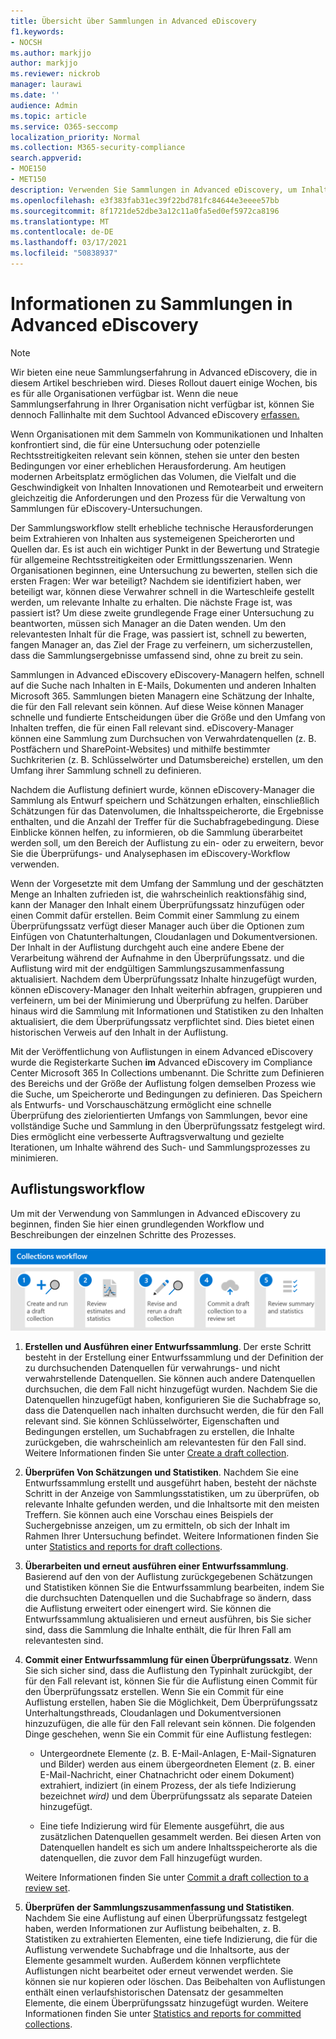 ```yaml
---
title: Übersicht über Sammlungen in Advanced eDiscovery
f1.keywords:
- NOCSH
ms.author: markjjo
author: markjjo
ms.reviewer: nickrob
manager: laurawi
ms.date: ''
audience: Admin
ms.topic: article
ms.service: O365-seccomp
localization_priority: Normal
ms.collection: M365-security-compliance
search.appverid:
- MOE150
- MET150
description: Verwenden Sie Sammlungen in Advanced eDiscovery, um Inhalte zu suchen und zu sammeln, die relativ zu Ihrem Fall oder Ihrer Untersuchung sind.
ms.openlocfilehash: e3f383fab31ec39f22bd781fc84644e3eeee57bb
ms.sourcegitcommit: 8f1721de52dbe3a12c11a0fa5ed0ef5972ca8196
ms.translationtype: MT
ms.contentlocale: de-DE
ms.lasthandoff: 03/17/2021
ms.locfileid: "50838937"
---
```

# <a name="learn-about-collections-in-advanced-ediscovery"></a>Informationen zu Sammlungen in Advanced eDiscovery

> [!NOTE]
> Wir bieten eine neue Sammlungserfahrung in Advanced eDiscovery, die in diesem Artikel beschrieben wird. Dieses Rollout dauert einige Wochen, bis es für alle Organisationen verfügbar ist. Wenn die neue Sammlungserfahrung in Ihrer Organisation nicht verfügbar ist, können Sie dennoch Fallinhalte mit dem Suchtool Advanced eDiscovery [erfassen.](create-search-to-collect-data.md)

Wenn Organisationen mit dem Sammeln von Kommunikationen und Inhalten konfrontiert sind, die für eine Untersuchung oder potenzielle Rechtsstreitigkeiten relevant sein können, stehen sie unter den besten Bedingungen vor einer erheblichen Herausforderung. Am heutigen modernen Arbeitsplatz ermöglichen das Volumen, die Vielfalt und die Geschwindigkeit von Inhalten Innovationen und Remotearbeit und erweitern gleichzeitig die Anforderungen und den Prozess für die Verwaltung von Sammlungen für eDiscovery-Untersuchungen.

Der Sammlungsworkflow stellt erhebliche technische Herausforderungen beim Extrahieren von Inhalten aus systemeigenen Speicherorten und Quellen dar. Es ist auch ein wichtiger Punkt in der Bewertung und Strategie für allgemeine Rechtsstreitigkeiten oder Ermittlungsszenarien. Wenn Organisationen beginnen, eine Untersuchung zu bewerten, stellen sich die ersten Fragen: Wer war beteiligt? Nachdem sie identifiziert haben, wer beteiligt war, können diese Verwahrer schnell in die Warteschleife gestellt werden, um relevante Inhalte zu erhalten. Die nächste Frage ist, was passiert ist? Um diese zweite grundlegende Frage einer Untersuchung zu beantworten, müssen sich Manager an die Daten wenden. Um den relevantesten Inhalt für die Frage, was passiert ist, schnell zu bewerten, fangen Manager an, das Ziel der Frage zu verfeinern, um sicherzustellen, dass die Sammlungsergebnisse umfassend sind, ohne zu breit zu sein.

Sammlungen in Advanced eDiscovery eDiscovery-Managern helfen, schnell auf die Suche nach Inhalten in E-Mails, Dokumenten und anderen Inhalten Microsoft 365. Sammlungen bieten Managern eine Schätzung der Inhalte, die für den Fall relevant sein können. Auf diese Weise können Manager schnelle und fundierte Entscheidungen über die Größe und den Umfang von Inhalten treffen, die für einen Fall relevant sind. eDiscovery-Manager können eine Sammlung zum Durchsuchen von Verwahrdatenquellen (z. B. Postfächern und SharePoint-Websites) und mithilfe bestimmter Suchkriterien (z. B. Schlüsselwörter und Datumsbereiche) erstellen, um den Umfang ihrer Sammlung schnell zu definieren.

Nachdem die Auflistung definiert wurde, können eDiscovery-Manager die Sammlung als Entwurf speichern und Schätzungen erhalten, einschließlich Schätzungen für das Datenvolumen, die Inhaltsspeicherorte, die Ergebnisse enthalten, und die Anzahl der Treffer für die Suchabfragebedingung. Diese Einblicke können helfen, zu informieren, ob die Sammlung überarbeitet werden soll, um den Bereich der Auflistung zu ein- oder zu erweitern, bevor Sie die Überprüfungs- und Analysephasen im eDiscovery-Workflow verwenden.

Wenn der Vorgesetzte mit dem Umfang der Sammlung und der geschätzten Menge an Inhalten zufrieden ist, die wahrscheinlich reaktionsfähig sind, kann der Manager den Inhalt einem Überprüfungssatz hinzufügen oder einen Commit dafür erstellen.  Beim Commit einer Sammlung zu einem Überprüfungssatz verfügt dieser Manager auch über die Optionen zum Einfügen von Chatunterhaltungen, Cloudanlagen und Dokumentversionen. Der Inhalt in der Auflistung durchgeht auch eine andere Ebene der Verarbeitung während der Aufnahme in den Überprüfungssatz. und die Auflistung wird mit der endgültigen Sammlungszusammenfassung aktualisiert. Nachdem dem Überprüfungssatz Inhalte hinzugefügt wurden, können eDiscovery-Manager den Inhalt weiterhin abfragen, gruppieren und verfeinern, um bei der Minimierung und Überprüfung zu helfen. Darüber hinaus wird die Sammlung mit Informationen und Statistiken zu den Inhalten aktualisiert, die dem Überprüfungssatz verpflichtet sind. Dies bietet einen historischen Verweis auf den Inhalt in der Auflistung.

Mit der Veröffentlichung von Auflistungen  in einem Advanced eDiscovery wurde die Registerkarte Suchen **im** Advanced eDiscovery im Compliance Center Microsoft 365 In Collections umbenannt. Die Schritte zum Definieren des Bereichs und der Größe der Auflistung folgen demselben Prozess wie die Suche, um Speicherorte und Bedingungen zu definieren. Das Speichern als Entwurfs- und Vorschauschätzung ermöglicht eine schnelle Überprüfung des zielorientierten Umfangs von Sammlungen, bevor eine vollständige Suche und Sammlung in den Überprüfungssatz festgelegt wird. Dies ermöglicht eine verbesserte Auftragsverwaltung und gezielte Iterationen, um Inhalte während des Such- und Sammlungsprozesses zu minimieren.

## <a name="collections-workflow"></a>Auflistungsworkflow

Um mit der Verwendung von Sammlungen in Advanced eDiscovery zu beginnen, finden Sie hier einen grundlegenden Workflow und Beschreibungen der einzelnen Schritte des Prozesses.

![Auflistungsworkflow in Advanced eDiscovery](../media/CollectionsWorkflow.png)

1. **Erstellen und Ausführen einer Entwurfssammlung**. Der erste Schritt besteht in der Erstellung einer Entwurfssammlung und der Definition der zu durchsuchenden Datenquellen für verwahrungs- und nicht verwahrstellende Datenquellen. Sie können auch andere Datenquellen durchsuchen, die dem Fall nicht hinzugefügt wurden. Nachdem Sie die Datenquellen hinzugefügt haben, konfigurieren Sie die Suchabfrage so, dass die Datenquellen nach inhalten durchsucht werden, die für den Fall relevant sind. Sie können Schlüsselwörter, Eigenschaften und Bedingungen erstellen, um Suchabfragen zu erstellen, die Inhalte zurückgeben, die wahrscheinlich am relevantesten für den Fall sind. Weitere Informationen finden Sie unter [Create a draft collection](create-draft-collection.md).

2. **Überprüfen Von Schätzungen und Statistiken**. Nachdem Sie eine Entwurfssammlung erstellt und ausgeführt haben, besteht der nächste Schritt in der Anzeige von Sammlungsstatistiken, um zu überprüfen, ob relevante Inhalte gefunden werden, und die Inhaltsorte mit den meisten Treffern. Sie können auch eine Vorschau eines Beispiels der Suchergebnisse anzeigen, um zu ermitteln, ob sich der Inhalt im Rahmen Ihrer Untersuchung befindet. Weitere Informationen finden Sie unter [Statistics and reports for draft collections](collection-statistics-reports.md#statistics-and-reports-for-draft-collections).

3. **Überarbeiten und erneut ausführen einer Entwurfssammlung**. Basierend auf den von der Auflistung zurückgegebenen Schätzungen und Statistiken können Sie die Entwurfssammlung bearbeiten, indem Sie die durchsuchten Datenquellen und die Suchabfrage so ändern, dass die Auflistung erweitert oder einengert wird. Sie können die Entwurfssammlung aktualisieren und erneut ausführen, bis Sie sicher sind, dass die Sammlung die Inhalte enthält, die für Ihren Fall am relevantesten sind.

4. **Commit einer Entwurfssammlung für einen Überprüfungssatz**. Wenn Sie sich sicher sind, dass die Auflistung den Typinhalt zurückgibt, der für den Fall relevant ist, können Sie für die Auflistung einen Commit für den Überprüfungssatz erstellen. Wenn Sie ein Commit für eine Auflistung erstellen, haben Sie die Möglichkeit, Dem Überprüfungssatz Unterhaltungsthreads, Cloudanlagen und Dokumentversionen hinzuzufügen, die alle für den Fall relevant sein können. Die folgenden Dinge geschehen, wenn Sie ein Commit für eine Auflistung festlegen:

   - Untergeordnete Elemente (z. B. E-Mail-Anlagen, E-Mail-Signaturen und Bilder) werden aus einem übergeordneten Element (z. B. einer E-Mail-Nachricht, einer Chatnachricht oder einem Dokument) extrahiert, indiziert (in einem Prozess, der als tiefe Indizierung bezeichnet *wird)* und dem Überprüfungssatz als separate Dateien hinzugefügt.

   - Eine tiefe Indizierung wird für Elemente ausgeführt, die aus zusätzlichen Datenquellen gesammelt werden. Bei diesen Arten von Datenquellen handelt es sich um andere Inhaltsspeicherorte als die datenquellen, die zuvor dem Fall hinzugefügt wurden.

   Weitere Informationen finden Sie unter [Commit a draft collection to a review set](commit-draft-collection.md).

5. **Überprüfen der Sammlungszusammenfassung und Statistiken**. Nachdem Sie eine Auflistung auf einen Überprüfungssatz festgelegt haben, werden Informationen zur Auflistung beibehalten, z. B. Statistiken zu extrahierten Elementen, eine tiefe Indizierung, die für die Auflistung verwendete Suchabfrage und die Inhaltsorte, aus der Elemente gesammelt wurden. Außerdem können verpflichtete Auflistungen nicht bearbeitet oder erneut verwendet werden. Sie können sie nur kopieren oder löschen. Das Beibehalten von Auflistungen enthält einen verlaufshistorischen Datensatz der gesammelten Elemente, die einem Überprüfungssatz hinzugefügt wurden. Weitere Informationen finden Sie unter [Statistics and reports for committed collections](collection-statistics-reports.md#statistics-and-reports-for-committed-collections).
